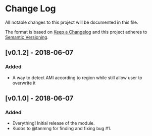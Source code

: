 # Change Log

All notable changes to this project will be documented in this file.

The format is based on [Keep a Changelog](http://keepachangelog.com/) and this
project adheres to [Semantic Versioning](http://semver.org/).

## [v0.1.2] - 2018-06-07

### Added

- A way to detect AMI according to region while still allow user to overwrite it

## [v0.1.0] - 2018-06-07

### Added

- Everything! Initial release of the module.
- Kudos to @tanmng for finding and fixing bug #1.
